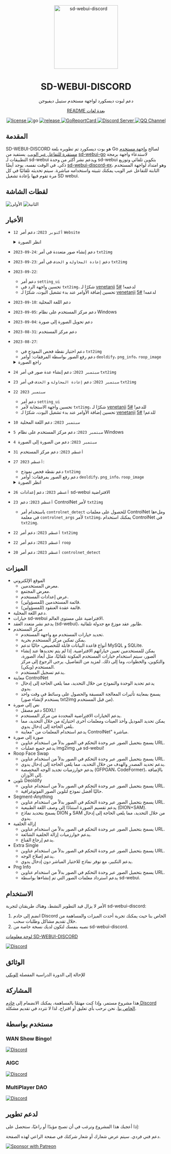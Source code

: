 <div align="center">

<img src="https://raw.githubusercontent.com/SpenserCai/sd-webui-discord/main/res/logo.png" width="200" height="200" alt="sd-webui-discord">

# SD-WEBUI-DISCORD
دعم لبوت ديسكورد لواجهة مستخدم ستيبل ديفيوجن

[README بعدة لغات](https://github.com/SpenserCai/sd-webui-discord/tree/main/docs)
</div>

<div align="center">
  <a href="https://raw.githubusercontent.com/SpenserCai/sd-webui-go/main/LICENSE">
    <img src="https://img.shields.io/github/license/SpenserCai/sd-webui-go?color=blueviolet" alt="license">
  </a>
  <img src="https://img.shields.io/badge/Go-1.19+-blue" alt="go">
  <a href="https://github.com/SpenserCai/sd-webui-discord/releases">
    <img src="https://img.shields.io/github/v/release/SpenserCai/sd-webui-discord?color=rgb(255%2C0%2C0)&include_prereleases" alt="release">
  </a>
  <a href="https://goreportcard.com/report/github.com/SpenserCai/sd-webui-discord">
    <img src="https://goreportcard.com/badge/github.com/SpenserCai/sd-webui-discord" alt="GoReportCard">
  </a>
  <a href="https://discord.gg/uNJpzEE4sZ">
    <img src="https://discordapp.com/api/guilds/1140177489008807966/widget.png?style=shield"   alt="Discord Server">
  </a>
  <a href="https://qun.qq.com/qqweb/qunpro/share?_wv=3&_wwv=128&appChannel=share&inviteCode=21gYdX0DSw2&businessType=7&from=181074&biz=ka">
    <img src="https://img.shields.io/badge/QQ%E9%A2%91%E9%81%93-SD%20WEBUI%20DISCORD-5492ff?style=flat-square" alt="QQ Channel">
  </a>
</div>

## المقدمة
SD-WEBUI-DISCORD هو بوت ديسكورد تم تطويره بلغة Go لصالح [واجهة مستخدم مستقرة للتفاعل عبر الويب](https://github.com/AUTOMATIC1111/stable-diffusion-webui). يستفيد من [sd-webui-go](https://github.com/SpenserCai/sd-webui-go) لاستدعاء واجهة برمجة التطبيقات لـ sd-webui ويدعم نشر أكثر من وحدة sd-webui بتكوين تلقائي وتوزيع ذكي.
في الوقت نفسه، يوجد أيضًا [sd-webui-discord-ex](https://github.com/SpenserCai/sd-webui-discord-ex)، وهو امتداد لواجهة المستخدم الثابتة للتفاعل عبر الويب يمكنك تثبيته واستخدامه مباشرة. سيتم تحديثه تلقائيًا في كل مرة تقوم فيها بإعادة تشغيل SD webui.

## لقطات الشاشة

![الأولى](https://raw.githubusercontent.com/SpenserCai/sd-webui-discord/main/res/first_page_new.png)
![الثانية](https://raw.githubusercontent.com/SpenserCai/sd-webui-discord/main/res/second_page_new.png)

## الأخبار
 - `12 أكتوبر 2023`: دعم أمر `Website`
   <details>
     <summary>انظر الصورة</summary>
       
      ![مثال](https://raw.githubusercontent.com/SpenserCai/sd-webui-discord/main/res/website_gallery.png)
      ![مثال](https://raw.githubusercontent.com/SpenserCai/sd-webui-discord/main/res/website_community.png)
      ![مثال](https://raw.githubusercontent.com/SpenserCai/sd-webui-discord/main/res/website_image_detail.png)

   </details>
 - `2023-09-24`: دعم إنشاء صور متعددة في أمر `txt2img`
 - `2023-09-23`: دعم `إعادة المحاولة` و `الحذف` في أمر `txt2img`
 - `2023-09-22`:
     - دعم أمر `setting_ui`
     - تحسين واجهة الرد في `txt2img`، شكرًا لـ [venetanji](https://github.com/venetanji) لدعمه! [#5](https://github.com/SpenserCai/sd-webui-discord/pull/5)
     - تحسين إضافة الأوامر عند بدء تشغيل البوت، شكرًا لـ [venetanji](https://github.com/venetanji) لدعمه! [#5](https://github.com/SpenserCai/sd-webui-discord/pull/5)
 - `2023-09-10`: دعم اللغة المحلية
 - `2023-09-05`: دعم مركز المستخدم على نظام Windows
 - `2023-09-04`: دعم تحويل الصورة إلى صورة
 - `2023-08-31`: دعم مركز المستخدم
 - `2023-08-27`:
     - دعم اختيار نقطة فحص النموذج في `txt2img`
     - دعم رفع الصور بواسطة المرفقات: أوامر `deoldify`، `png_info`، `roop_image`
     <details>
     <summary>راجع الصورة</summary>

      ![مثال](https://raw.githubusercontent.com/SpenserCai/sd-webui-discord/main/res/support_attechment.png)
     
     </details>

  
 - `24 سبتمبر 2023`: دعم إنشاء عدة صور في أمر `txt2img`
 - `23 سبتمبر 2023`: دعم `إعادة المحاولة` و `الحذف` في أمر `txt2img`
 - `22 سبتمبر 2023` 
     - دعم أمر `setting_ui`
     - تحسين واجهة الاستجابة لأمر `txt2img`، شكرًا لـ [venetanji](https://github.com/venetanji) للدعم! [#5](https://github.com/SpenserCai/sd-webui-discord/pull/5)
     - تحسين إضافة الأوامر عند بدء تشغيل البوت، شكرًا لـ [venetanji](https://github.com/venetanji) للدعم! [#5](https://github.com/SpenserCai/sd-webui-discord/pull/5)
 - `10 سبتمبر 2023`: دعم اللغة المحلية
 - `5 سبتمبر 2023`: دعم مركز المستخدم على نظام Windows
 - `4 سبتمبر 2023`: دعم من الصورة إلى الصورة
 - `31 أغسطس 2023`: دعم مركز المستخدم
 - `27 أغسطس 2023`:
     - دعم نقطة فحص نموذج `txt2img`
     - دعم رفع الصور بمرفقات: أوامر `deoldify`، `png_info`، `roop_image`
     <details>
     <summary>انظر الصورة</summary>

      ![مثال](https://raw.githubusercontent.com/SpenserCai/sd-webui-discord/main/res/support_attechment.png)
     
     </details>
  
 - `26 أغسطس 2023`: دعم إعدادات sd-webui الافتراضية
 - `23 أغسطس 2023`: دعم ControlNet لأمر `txt2img`
     - باستخدام أمر `controlnet_detect` للحصول على معلمات ControlNet وملءها في معلمة `controlnet_args` لأمر `txt2img`، يمكنك استخدام ControlNet في `txt2img`.
 - `22 أغسطس 2023`: دعم أمر `txt2img`
 - `22 أغسطس 2023`: دعم أمر `roop`
 - `20 أغسطس 2023`: دعم أمر `controlnet_detect`  

## الميزات
- الموقع الإلكتروني
    - معرض المستخدمين.
    - معرض المجتمع.
    - عرض إعدادات المستخدم.
    - قائمة المستخدمين (للمسؤولين).
    - قائمة عقدة العنقود (للمسؤولين).
- دعم اللغة المحلية.
- خيارات sd-webui الافتراضية على مستوى العالم.
- يدعم نشر متعدد العقد (sd-webui)، طابور عقد موزع مع جدولة تلقائية.
- مركز المستخدم
    - تحديد خيارات المستخدم مع واجهة المستخدم. 
    - يمكن تمكين مركز المستخدم بحرية.
    - أنواع قاعدة البيانات قابلة للتخصيص، حاليًا تدعم MySQL و SQLite.
    - يمكن للمستخدمين تعيين خياراتهم الافتراضية. إذا لم يتم تحديدها عند إنشاء الصور، سيتم استخدام خيارات المستخدم المكونة تلقائيًا، مثل أبعاد الصورة، والتكوين، والخطوات، وما إلى ذلك. لمزيد من التفاصيل، يرجى الرجوع إلى مركز المستخدم (ويكي).
    - يدعم تسجيل المستخدم.
- معاينة ControlNet
    - يدعم تحديد الوحدة والنموذج من خلال التحديد، مما يلغي الحاجة إلى إدخال يدوي.
    - يسمح بمعاينة تأثيرات المعالجة المسبقة والحصول على وسائط في وقت واحد (يستخدم لإنشاء صور txt2img من قبل المستخدم).
- نص إلى صورة
    - دعم مصقل SDXL!
    - يدعم الخيارات الافتراضية المحددة من مركز المستخدم.
    - يمكن تحديد الموديل وأخذ العينات ومعلمات أخرى اختياريّة من خلال التحديد، مما يلغي الحاجة إلى إدخال يدوي. 
    - يدعم استخدام المعلمات من "معاينة ControlNet" مباشرة. 
- صورة إلى صورة
    - يسمح بتحميل الصور عبر وحدة التحكم في الصور بدلاً من استخدام عناوين URL.
    - يدعم جميع عمليات img2img في sd-webui!
- Roop Face Swap
    - يسمح بتحميل الصور عبر وحدة التحكم في الصور بدلاً من استخدام عناوين URL.
    - يدعم تحديد المصدر والهدف من خلال التحديد، مما يلغي الحاجة إلى إدخال يدوي.
    - يدعم خوارزميات تجديد الوجه المخصصة (GFPGAN، CodeFormer)، بالإضافة إلى الأوزان.
- تلوين Deoldify
    - يسمح بتحميل الصور عبر وحدة التحكم في الصور بدلاً من استخدام عناوين URL.
    - حاليًا أفضل نموذج لتلوين الصور الفوتوغرافية.
- Segment-Anything
    - يسمح بتحميل الصور عبر وحدة التحكم في الصور بدلاً من استخدام عناوين URL.
    - يدعم تقسيم الصورة استنادًا إلى وصف اللغة الطبيعية (DION+SAM).
    - يسمح بتحديد نماذج DION و SAM من خلال التحديد، مما يلغي الحاجة إلى إدخال يدوي.
- إزالة الخلفية
    - يسمح بتحميل الصور عبر وحدة التحكم في الصور بدلاً من استخدام عناوين URL.
    - يدعم خوارزميات إزالة الخلفية الشائعة.
    - يدعم إرجاع القناع.
- Extra Single
    - يسمح بتحميل الصور عبر وحدة التحكم في الصور بدلاً من استخدام عناوين URL.
    - يدعم إصلاح الوجه.
    - يدعم التكبير، مع توفر نماذج للاختيار المباشر دون إدخال يدوي.
- Png Info
    - يسمح بتحميل الصور عبر وحدة التحكم في الصور بدلاً من استخدام عناوين URL.
    - يدعم استرداد معلمات الصور التي تم إنشاءها بواسطة sd-webui.

## الاستخدام

الأمر لا يزال قيد التطوير النشط، وهناك طريقتان لتجربة sd-webui-discord:
1. انضم إلى خادم Discord الخاص بنا حيث يمكنك تجربة أحدث الميزات والمساهمة من خلال تقديم مشاكل وطلبات سحب.
2. نصبه بنفسك لتكون لديك نسخة خاصة من sd-webui-discord.

[لوحة معلومات SD-WEBUI-DISCORD](https://aigc.ngrok.io/)

[![Discord](https://invidget.switchblade.xyz/uNJpzEE4sZ)](https://discord.gg/uNJpzEE4sZ)


## الوثائق
للإحالة إلى الدورة الدراسية المفصلة [الويكي](https://github.com/SpenserCai/sd-webui-discord/wiki)


## المشاركة
هذا مشروع مستمر، وإذا كنت مهتمًا بالمساهمة، يمكنك الانضمام إلى [خادم Discord الخاص بنا](https://discord.gg/uNJpzEE4sZ). نحن نرحب بأي تعليق أو اقتراح، لذا لا تتردد في تقديم مشكلة.

## مستخدم بواسطة

### WAN Show Bingo!

[![Discord](https://invidget.switchblade.xyz/pWS5mw7jFz)](https://discord.gg/pWS5mw7jFz)

### AIGC
[![Discord](https://invidget.switchblade.xyz/aigc)](https://discord.gg/aigc)

### MultiPlayer DAO
[![Discord](https://invidget.switchblade.xyz/XsJgWfDqjR)](https://discord.gg/XsJgWfDqjR)

##  لدعم تطوير
إذا أعجبك هذا المشروع وترغب في أن تصبح مؤيدًا أو راعيًا، ستحصل على:

دعم فني فردي.
سيتم عرض شعارك أو شعار شركتك في صفحة الراعي لهذه الصفحة.

<a href="https://www.patreon.com/sd_webui_discord"><img alt="Sponsor with Patreon" title="Sponsor with Patreon" src="https://img.shields.io/badge/-Sponsor-ea4aaa?style=for-the-badge&logo=patreon&logoColor=white"/></a>
